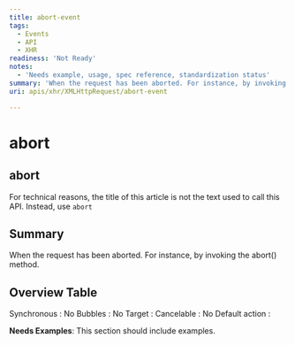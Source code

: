```yaml
---
title: abort-event
tags:
  - Events
  - API
  - XHR
readiness: 'Not Ready'
notes:
  - 'Needs example, usage, spec reference, standardization status'
summary: 'When the request has been aborted. For instance, by invoking the abort() method.'
uri: apis/xhr/XMLHttpRequest/abort-event

---
```

# abort

## abort

For technical reasons, the title of this article is not the text used to call this API. Instead, use `abort`

## Summary

When the request has been aborted. For instance, by invoking the abort() method.

## Overview Table

Synchronous
:   No
Bubbles
:   No
Target
:
Cancelable
:   No
Default action
:

**Needs Examples**: This section should include examples.

